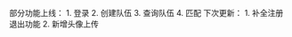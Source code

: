 部分功能上线：
        1. 登录
        2. 创建队伍
        3. 查询队伍
        4. 匹配
   下次更新：
        1. 补全注册退出功能
        2. 新增头像上传
